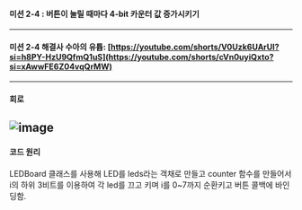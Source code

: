 #### 미션 2-4 : 버튼이 눌릴 때마다 4-bit 카운터 값 증가시키기
---
#### 미션 2-4 해결사 수아의 유튭: [https://youtube.com/shorts/V0Uzk6UArUI?si=h8PY-HzU9QfmQ1uS](https://youtube.com/shorts/cVn0uyiQxto?si=xAwwFE6Z04vqQrMW)
---
#### 회로
![image](https://github.com/user-attachments/assets/942d67be-aac1-4577-99a2-63ebb42da008)
---
#### 코드 원리
LEDBoard 클래스를 사용해 LED를 leds라는 객채로 만들고 counter 함수를 만들어서 i의 하위 3비트를 이용하여 각 led를 끄고 키며 i를 0~7까지 순환키고 버튼 콜백에 바인딩함.

